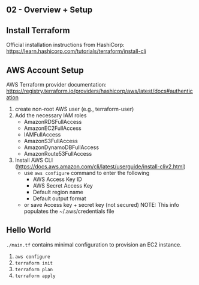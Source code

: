 ## 02 - Overview + Setup

## Install Terraform

Official installation instructions from HashiCorp: https://learn.hashicorp.com/tutorials/terraform/install-cli

## AWS Account Setup

AWS Terraform provider documentation: https://registry.terraform.io/providers/hashicorp/aws/latest/docs#authentication

1. create non-root AWS user (e.g., terraform-user)
2. Add the necessary IAM roles
   - AmazonRDSFullAccess
   - AmazonEC2FullAccess
   - IAMFullAccess
   - AmazonS3FullAccess
   - AmazonDynamoDBFullAccess
   - AmazonRoute53FullAccess
3. Install AWS CLI
   (https://docs.aws.amazon.com/cli/latest/userguide/install-cliv2.html)
   - use `aws configure` command to enter the following
     - AWS Access Key ID
     - AWS Secret Access Key
     - Default region name
     - Default output format
   - or save Access key + secret key (not secured)
     NOTE: This info populates the ~/.aws/credentials file

## Hello World

`./main.tf` contains minimal configuration to provision an EC2 instance.

1. `aws configure`
2. `terraform init`
3. `terraform plan`
4. `terraform apply`

